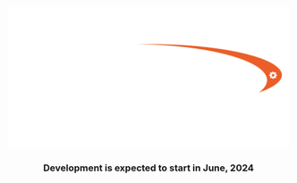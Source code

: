 <p align="center"><img src="https://raw.githubusercontent.com/violent-studio/vmedia/main/reflexia.png"><br><h3 align="center">Development is expected to start in June, 2024</h3></p>

